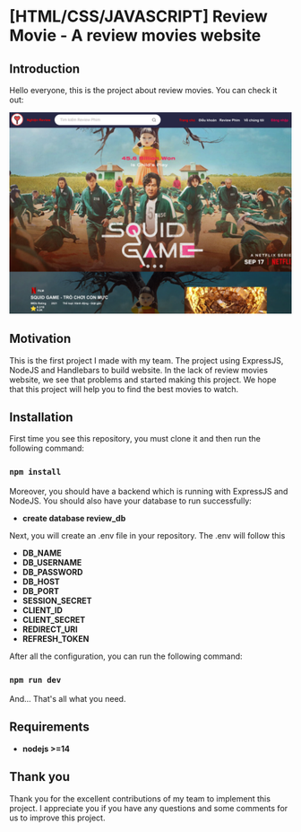 # [HTML/CSS/JAVASCRIPT] Review Movie - A review movies website

## Introduction

Hello everyone, this is the project about review movies. You can check it out:

<p align="center">
    <img src="demo/home.png" width="800"/>
</p>

## Motivation

This is the first project I made with my team. The project using ExpressJS, NodeJS and Handlebars to build website. In the lack of review movies website, we see that problems and started making this project. We hope that this project will help you to find the best movies to watch.

## Installation

First time you see this repository, you must clone it and then run the following command:

### `npm install`

Moreover, you should have a backend which is running with ExpressJS and NodeJS. You should also have your database to run successfully:

-   **create database review_db**

Next, you will create an .env file in your repository. The .env will follow this

-   **DB_NAME**
-   **DB_USERNAME**
-   **DB_PASSWORD**
-   **DB_HOST**
-   **DB_PORT**
-   **SESSION_SECRET**
-   **CLIENT_ID**
-   **CLIENT_SECRET**
-   **REDIRECT_URI**
-   **REFRESH_TOKEN**

After all the configuration, you can run the following command:

### `npm run dev`

And... That's all what you need.

## Requirements

-   **nodejs >=14**

## Thank you

Thank you for the excellent contributions of my team to implement this project. I appreciate you if you have any questions and some comments for us to improve this project.
